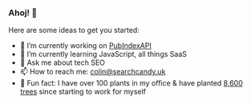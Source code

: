 ### Ahoj! 👋

Here are some ideas to get you started:

- 🔭 I’m currently working on [PubIndexAPI](https://www.pubindexapi.com/)
- 🌱 I’m currently learning JavaScript, all things SaaS
- 💬 Ask me about tech SEO
- 📫 How to reach me: colin@searchcandy.uk
- 🌱 Fun fact: I have over 100 plants in my office & have planted [8,600 trees](https://ecologi.com/searchcandy) since starting to work for myself
